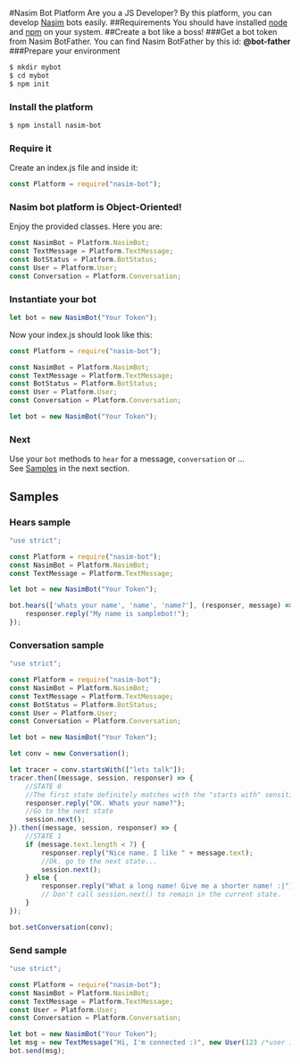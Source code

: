 #Nasim Bot Platform
Are you a JS Developer? By this platform, you can develop [Nasim](https://nasim.elenoon.ir/) bots easily.
##Requirements
You should have installed [node](https://nodejs.org) and [npm](https://www.npmjs.com) on your system.
##Create a bot like a boss!
###Get a bot token from Nasim BotFather.
You can find Nasim BotFather by this id: <b>@bot-father</b>
###Prepare your environment
```bash
$ mkdir mybot
$ cd mybot
$ npm init
```
### Install the platform
```bash
$ npm install nasim-bot
```
### Require it
Create an index.js file and inside it:
```javascript
const Platform = require("nasim-bot");
```
### Nasim bot platform is Object-Oriented!
Enjoy the provided classes. Here you are:
```javascript
const NasimBot = Platform.NasimBot;
const TextMessage = Platform.TextMessage;
const BotStatus = Platform.BotStatus;
const User = Platform.User;
const Conversation = Platform.Conversation;
```
### Instantiate your bot
```javascript
let bot = new NasimBot("Your Token");
```
Now your index.js should look like this:
```javascript
const Platform = require("nasim-bot");

const NasimBot = Platform.NasimBot;
const TextMessage = Platform.TextMessage;
const BotStatus = Platform.BotStatus;
const User = Platform.User;
const Conversation = Platform.Conversation;

let bot = new NasimBot("Your Token");
```
### Next
Use your ```bot``` methods to ```hear``` for a message, ```conversation``` or ...  
See [Samples](#samples) in the next section.
## Samples
### Hears sample
```js
"use strict";

const Platform = require("nasim-bot");
const NasimBot = Platform.NasimBot;
const TextMessage = Platform.TextMessage;

let bot = new NasimBot("Your Token");

bot.hears(['whats your name', 'name', 'name?'], (responser, message) => {
    responser.reply("My name is samplebot!");
});
```
### Conversation sample
```js
"use strict";

const Platform = require("nasim-bot");
const NasimBot = Platform.NasimBot;
const TextMessage = Platform.TextMessage;
const BotStatus = Platform.BotStatus;
const User = Platform.User;
const Conversation = Platform.Conversation;

let bot = new NasimBot("Your Token");

let conv = new Conversation();

let tracer = conv.startsWith(["lets talk"]);
tracer.then((message, session, responser) => {
    //STATE 0
    //The first state definitely matches with the "starts with" sensitive. In this case: "lets talk"
    responser.reply("OK. Whats your name?");
    //Go to the next state
    session.next();
}).then((message, session, responser) => {
    //STATE 1
    if (message.text.length < 7) {
        responser.reply("Nice name. I like " + message.text);
        //Ok. go to the next state...
        session.next();
    } else {
        responser.reply("What a long name! Give me a shorter name! :|");
        // Don't call session.next() to remain in the current state.
    }
});

bot.setConversation(conv);
```
### Send sample
```js
"use strict";

const Platform = require("nasim-bot");
const NasimBot = Platform.NasimBot;
const TextMessage = Platform.TextMessage;
const User = Platform.User;
const Conversation = Platform.Conversation;

let bot = new NasimBot("Your Token");
let msg = new TextMessage("Hi, I'm connected :)", new User(123 /*user id*/, "321" /*user access hash*/));
bot.send(msg);
```
